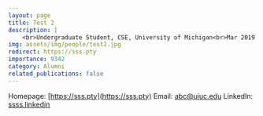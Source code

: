 ```yaml
---
layout: page
title: Test 2
description: |
    <br>Undergraduate Student, CSE, University of Michigan<br>Mar 2019 -- Apr 2018<br><span style='color:blue'>Master student, UIUC</span><br>Email: <a href="mailto:abc@uiuc.edu">abc@uiuc.edu</a>
img: assets/img/people/test2.jpg
redirect: https://sss.pty
importance: 9342
category: Alumni
related_publications: false
---
```

Homepage: [https://sss.pty](https://sss.pty)
Email: [abc@uiuc.edu](mailto:abc@uiuc.edu)
LinkedIn: [ssss.linkedin](ssss.linkedin)
